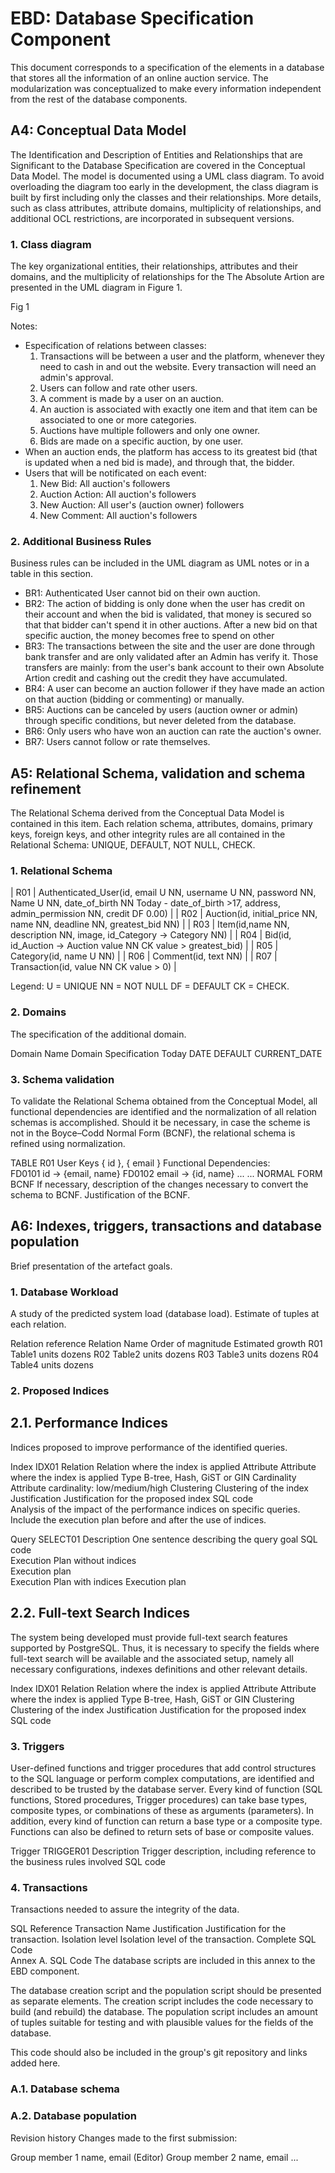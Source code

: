 # EBD: Database Specification Component
This document corresponds to a specification of the elements in a database that stores all the information of an online auction service. The modularization was conceptualized to make every information independent from the rest of the database components.

## A4: Conceptual Data Model
The Identification and Description of Entities and Relationships that are Significant to the Database Specification are covered in the Conceptual Data Model.
The model is documented using a UML class diagram.
To avoid overloading the diagram too early in the development, the class diagram is built by first including only the classes and their relationships. More details, such as class attributes, attribute domains, multiplicity of relationships, and additional OCL restrictions, are incorporated in subsequent versions.

### 1. Class diagram

The key organizational entities, their relationships, attributes and their domains, and the multiplicity of relationships for the The Absolute Artion are presented in the UML diagram in Figure 1.

Fig 1

Notes:
- Especification of relations between classes:
    1. Transactions will be between a user and the platform, whenever they need to cash in and out the website. Every transaction will need an admin's approval.
    2. Users can follow and rate other users.
    3. A comment is made by a user on an auction.
    4. An auction is associated with exactly one item and that item can be associated to one or more categories.
    5. Auctions have multiple followers and only one owner.
    6. Bids are made on a specific auction, by one user.
- When an auction ends, the platform has access to its greatest bid (that is updated when a ned bid is made), and through that, the bidder.
- Users that will be notificated on each event:
    1. New Bid: All auction's followers
    2. Auction Action: All auction's followers
    3. New Auction: All user's (auction owner) followers
    4. New Comment: All auction's followers
  
### 2. Additional Business Rules
Business rules can be included in the UML diagram as UML notes or in a table in this section.
- BR1: Authenticated User cannot bid on their own auction.
- BR2: The action of bidding is only done when the user has credit on their account and when the bid is validated, that money is secured so that that bidder can't spend it in other auctions. After a new bid on that specific auction, the money becomes free to spend on other 
- BR3: The transactions between the site and the user are done through bank transfer and are only validated after an Admin has verify it. Those transfers are mainly: from the user's bank account to their own Absolute Artion credit and cashing out the credit they have accumulated.
- BR4: A user can become an auction follower if they have made an action on that auction (bidding or commenting) or manually.
- BR5: Auctions can be canceled by users (auction owner or admin) through specific conditions, but never deleted from the database.
- BR6: Only users who have won an auction can rate the auction's owner.
- BR7: Users cannot follow or rate themselves.

## A5: Relational Schema, validation and schema refinement
The Relational Schema derived from the Conceptual Data Model is contained in this item. Each relation schema, attributes, domains, primary keys, foreign keys, and other integrity rules are all contained in the Relational Schema: UNIQUE, DEFAULT, NOT NULL, CHECK.

### 1. Relational Schema
| R01 |  Authenticated_User(id, email U NN, username U NN, password NN, Name U NN, date_of_birth NN Today - date_of_birth >17, address, admin_permission NN, credit DF 0.00) |
| R02 |  Auction(id, initial_price NN, name NN, deadline NN, greatest_bid NN) |
| R03 |  Item(id,name NN, description NN, image, id_Category -> Category NN) |
| R04 |  Bid(id, id_Auction -> Auction value NN CK value > greatest_bid) |
| R05 |  Category(id, name U NN) |
| R06 |  Comment(id, text NN) |
| R07 |  Transaction(id, value NN CK value > 0) |

Legend:
U = UNIQUE
NN = NOT NULL
DF = DEFAULT
CK = CHECK.

### 2. Domains
The specification of the additional domain.

Domain Name	Domain Specification
Today	DATE DEFAULT CURRENT_DATE

### 3. Schema validation
To validate the Relational Schema obtained from the Conceptual Model, all functional dependencies are identified and the normalization of all relation schemas is accomplished. Should it be necessary, in case the scheme is not in the Boyce–Codd Normal Form (BCNF), the relational schema is refined using normalization.

TABLE R01	User
Keys	{ id }, { email }
Functional Dependencies:	
FD0101	id → {email, name}
FD0102	email → {id, name}
...	...
NORMAL FORM	BCNF
If necessary, description of the changes necessary to convert the schema to BCNF.
Justification of the BCNF.

## A6: Indexes, triggers, transactions and database population
Brief presentation of the artefact goals.

### 1. Database Workload
A study of the predicted system load (database load). Estimate of tuples at each relation.

Relation reference	Relation Name	Order of magnitude	Estimated growth
R01	Table1	units	dozens
R02	Table2	units	dozens
R03	Table3	units	dozens
R04	Table4	units	dozens
### 2. Proposed Indices
## 2.1. Performance Indices
Indices proposed to improve performance of the identified queries.

Index	IDX01
Relation	Relation where the index is applied
Attribute	Attribute where the index is applied
Type	B-tree, Hash, GiST or GIN
Cardinality	Attribute cardinality: low/medium/high
Clustering	Clustering of the index
Justification	Justification for the proposed index
SQL code	
Analysis of the impact of the performance indices on specific queries. Include the execution plan before and after the use of indices.

Query	SELECT01
Description	One sentence describing the query goal
SQL code	
Execution Plan without indices	
Execution plan	
Execution Plan with indices	
Execution plan	
## 2.2. Full-text Search Indices
The system being developed must provide full-text search features supported by PostgreSQL. Thus, it is necessary to specify the fields where full-text search will be available and the associated setup, namely all necessary configurations, indexes definitions and other relevant details.

Index	IDX01
Relation	Relation where the index is applied
Attribute	Attribute where the index is applied
Type	B-tree, Hash, GiST or GIN
Clustering	Clustering of the index
Justification	Justification for the proposed index
SQL code	
### 3. Triggers
User-defined functions and trigger procedures that add control structures to the SQL language or perform complex computations, are identified and described to be trusted by the database server. Every kind of function (SQL functions, Stored procedures, Trigger procedures) can take base types, composite types, or combinations of these as arguments (parameters). In addition, every kind of function can return a base type or a composite type. Functions can also be defined to return sets of base or composite values.

Trigger	TRIGGER01
Description	Trigger description, including reference to the business rules involved
SQL code	
### 4. Transactions
Transactions needed to assure the integrity of the data.

SQL Reference	Transaction Name
Justification	Justification for the transaction.
Isolation level	Isolation level of the transaction.
Complete SQL Code	
Annex A. SQL Code
The database scripts are included in this annex to the EBD component.

The database creation script and the population script should be presented as separate elements. The creation script includes the code necessary to build (and rebuild) the database. The population script includes an amount of tuples suitable for testing and with plausible values for the fields of the database.

This code should also be included in the group's git repository and links added here.


### A.1. Database schema
### A.2. Database population

Revision history
Changes made to the first submission:


Group member 1 name, email (Editor)
Group member 2 name, email
...
